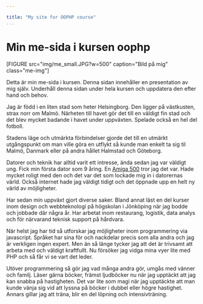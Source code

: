 ```yaml
---

title: "My site for OOPHP course"
...
```

Min me-sida i kursen oophp
=========================

[FIGURE src="img/me_small.JPG?w=500" caption="Bild på mig" class="me-img"]

<!-- [FIGURE src="image/me.JPG?w=500" caption="Bild på mig" class="me-img"] -->

<!-- ![Fredric Hök](img/me_small.JPG){.me-img} -->

Detta är min me-sida i kursen. Denna sidan innehåller en presentation av mig själv. Underhåll denna sidan under hela kursen och uppdatera den efter hand och behov.

Jag är född i en liten stad som heter Helsingborg. Den ligger på västkusten, strax norr om Malmö. Närheten till havet gör det till en väldigt fin stad och det blev mycket badande i havet under uppväxten. Spelade också en hel del fotboll.

Stadens läge och utmärkta förbindelser gjorde det till en utmärkt utgångspunkt om man ville göra en utflykt så kunde man enkelt ta sig til Malmö, Danmark eller på andra hållet Halmstad och Göteborg.

Datorer och teknik har alltid varit ett intresse, ända sedan jag var väldigt ung. Fick min första dator som 9 åring. En [Amiga 500](https://en.wikipedia.org/wiki/Amiga_500) tror jag det var. Hade mycket roligt med den och det var det som lockade mig in i datorernas värld. Också internet hade jag väldigt tidigt och det öppnade upp en helt ny värld av möjligheter.

Har sedan min uppväxt gjort diverse saker. Bland annat läst en del kurser inom design och webbteknologi på högskolan i Jönköping när jag bodde och jobbade där några år. Har arbetat inom restaurang, logistik, data analys och för närvarand teknisk support på hårdvara.

När helst jag har tid så utforskar jag möjligheter inom programmering via javascript. Språket har sina för och nackdelar precis som alla andra och jag är verkligen ingen expert. Men än så länge tycker jag att det är trivsamt att arbeta med och väldigt kraftfullt. Nu försöker jag vidga mina vyer lite med PHP och så får vi se vart det leder.

Utöver programmering så gör jag vad många andra gör, umgås med vänner och familj. Läser gärna böcker, främst ljudböcker nu när jag upptäckt att jag kan snabba på hastigheten. Det var lite som magi när jag upptäckte att man kunde vänja sig vid att lyssna på böcker i dubbel eller högre hastighet.
Annars gillar jag att träna, blir en del löpning och intensivträning.
